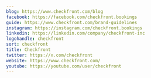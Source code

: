 ```yaml
---
blog: https://www.checkfront.com/blog
facebook: https://facebook.com/checkfront.bookings
guide: https://www.checkfront.com/brand-guidelines
instagram: https://instagram.com/checkfront.bookings
linkedin: https://linkedin.com/company/checkfront-inc
logohandle: checkfront
sort: checkfront
title: Checkfront
twitter: https://x.com/checkfront
website: https://www.checkfront.com/
youtube: https://youtube.com/user/checkfront
---
```

